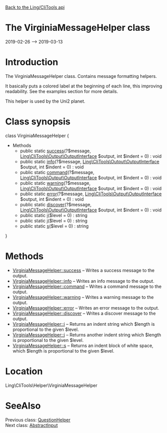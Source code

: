 [Back to the Ling/CliTools api](https://github.com/lingtalfi/CliTools/blob/master/doc/api/Ling/CliTools.md)



The VirginiaMessageHelper class
================
2019-02-26 --> 2019-03-13






Introduction
============

The VirginiaMessageHelper class.
Contains message formatting helpers.


It basically puts a colored label at the beginning of each line, this improving readability.
See the examples section for more details.


This helper is used by the Uni2 planet.



Class synopsis
==============


class <span class="pl-k">VirginiaMessageHelper</span>  {

- Methods
    - public static [success](https://github.com/lingtalfi/CliTools/blob/master/doc/api/Ling/CliTools/Helper/VirginiaMessageHelper/success.md)(?$message, [Ling\CliTools\Output\OutputInterface](https://github.com/lingtalfi/CliTools/blob/master/doc/api/Ling/CliTools/Output/OutputInterface.md) $output, int $indent = 0) : void
    - public static [info](https://github.com/lingtalfi/CliTools/blob/master/doc/api/Ling/CliTools/Helper/VirginiaMessageHelper/info.md)(?$message, [Ling\CliTools\Output\OutputInterface](https://github.com/lingtalfi/CliTools/blob/master/doc/api/Ling/CliTools/Output/OutputInterface.md) $output, int $indent = 0) : void
    - public static [command](https://github.com/lingtalfi/CliTools/blob/master/doc/api/Ling/CliTools/Helper/VirginiaMessageHelper/command.md)(?$message, [Ling\CliTools\Output\OutputInterface](https://github.com/lingtalfi/CliTools/blob/master/doc/api/Ling/CliTools/Output/OutputInterface.md) $output, int $indent = 0) : void
    - public static [warning](https://github.com/lingtalfi/CliTools/blob/master/doc/api/Ling/CliTools/Helper/VirginiaMessageHelper/warning.md)(?$message, [Ling\CliTools\Output\OutputInterface](https://github.com/lingtalfi/CliTools/blob/master/doc/api/Ling/CliTools/Output/OutputInterface.md) $output, int $indent = 0) : void
    - public static [error](https://github.com/lingtalfi/CliTools/blob/master/doc/api/Ling/CliTools/Helper/VirginiaMessageHelper/error.md)(?$message, [Ling\CliTools\Output\OutputInterface](https://github.com/lingtalfi/CliTools/blob/master/doc/api/Ling/CliTools/Output/OutputInterface.md) $output, int $indent = 0) : void
    - public static [discover](https://github.com/lingtalfi/CliTools/blob/master/doc/api/Ling/CliTools/Helper/VirginiaMessageHelper/discover.md)(?$message, [Ling\CliTools\Output\OutputInterface](https://github.com/lingtalfi/CliTools/blob/master/doc/api/Ling/CliTools/Output/OutputInterface.md) $output, int $indent = 0) : void
    - public static [i](https://github.com/lingtalfi/CliTools/blob/master/doc/api/Ling/CliTools/Helper/VirginiaMessageHelper/i.md)($level = 0) : string
    - public static [j](https://github.com/lingtalfi/CliTools/blob/master/doc/api/Ling/CliTools/Helper/VirginiaMessageHelper/j.md)($level = 0) : string
    - public static [s](https://github.com/lingtalfi/CliTools/blob/master/doc/api/Ling/CliTools/Helper/VirginiaMessageHelper/s.md)($level = 0) : string

}






Methods
==============

- [VirginiaMessageHelper::success](https://github.com/lingtalfi/CliTools/blob/master/doc/api/Ling/CliTools/Helper/VirginiaMessageHelper/success.md) &ndash; Writes a success message to the output.
- [VirginiaMessageHelper::info](https://github.com/lingtalfi/CliTools/blob/master/doc/api/Ling/CliTools/Helper/VirginiaMessageHelper/info.md) &ndash; Writes an info message to the output.
- [VirginiaMessageHelper::command](https://github.com/lingtalfi/CliTools/blob/master/doc/api/Ling/CliTools/Helper/VirginiaMessageHelper/command.md) &ndash; Writes a command message to the output.
- [VirginiaMessageHelper::warning](https://github.com/lingtalfi/CliTools/blob/master/doc/api/Ling/CliTools/Helper/VirginiaMessageHelper/warning.md) &ndash; Writes a warning message to the output.
- [VirginiaMessageHelper::error](https://github.com/lingtalfi/CliTools/blob/master/doc/api/Ling/CliTools/Helper/VirginiaMessageHelper/error.md) &ndash; Writes an error message to the output.
- [VirginiaMessageHelper::discover](https://github.com/lingtalfi/CliTools/blob/master/doc/api/Ling/CliTools/Helper/VirginiaMessageHelper/discover.md) &ndash; Writes a discover message to the output.
- [VirginiaMessageHelper::i](https://github.com/lingtalfi/CliTools/blob/master/doc/api/Ling/CliTools/Helper/VirginiaMessageHelper/i.md) &ndash; Returns an indent string which $length is proportional to the given $level.
- [VirginiaMessageHelper::j](https://github.com/lingtalfi/CliTools/blob/master/doc/api/Ling/CliTools/Helper/VirginiaMessageHelper/j.md) &ndash; Returns another indent string which $length is proportional to the given $level.
- [VirginiaMessageHelper::s](https://github.com/lingtalfi/CliTools/blob/master/doc/api/Ling/CliTools/Helper/VirginiaMessageHelper/s.md) &ndash; Returns an indent block of white space, which $length is proportional to the given $level.





Location
=============
Ling\CliTools\Helper\VirginiaMessageHelper


SeeAlso
==============
Previous class: [QuestionHelper](https://github.com/lingtalfi/CliTools/blob/master/doc/api/Ling/CliTools/Helper/QuestionHelper.md)<br>Next class: [AbstractInput](https://github.com/lingtalfi/CliTools/blob/master/doc/api/Ling/CliTools/Input/AbstractInput.md)<br>
